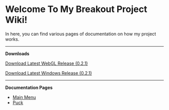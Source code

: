 # Welcome To My Breakout Project Wiki!

In here, you can find various pages of documentation on how my project works.

***

**Downloads**

[Download Latest WebGL Release (0.2.1)](https://noahrobichaux.github.io/Robichaux_Breakout/docs/downloadwebgl)

[Download Latest Windows Release (0.2.1)](https://noahrobichaux.github.io/Robichaux_Breakout/docs/downloadwindows)

***

**Documentation Pages**
- [Main Menu](https://noahrobichaux.github.io/Robichaux_Breakout/docs/mainmenu)
- [Puck](https://noahrobichaux.github.io/Robichaux_Breakout/docs/puck)
